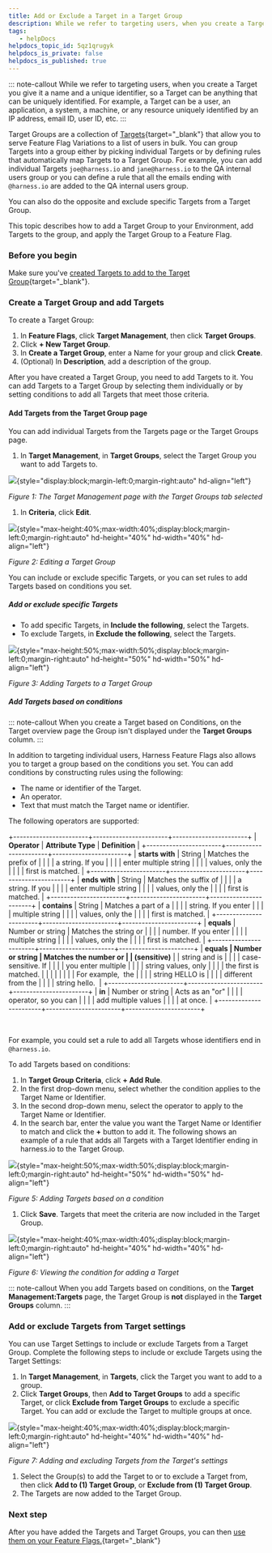 ```yaml
---
title: Add or Exclude a Target in a Target Group
description: While we refer to targeting users, when you create a Target you give it a name and a unique identifier, so a Target can be anything that can be uniquely identified. For example, a Target can be a use…
tags: 
   - helpDocs
helpdocs_topic_id: 5qz1qrugyk
helpdocs_is_private: false
helpdocs_is_published: true
---
```


::: note-callout
While we refer to targeting users, when you create a Target you give it
a name and a unique identifier, so a Target can be anything that can be
uniquely identified. For example, a Target can be a user, an
application, a system, a machine, or any resource uniquely identified by
an IP address, email ID, user ID, etc.
:::

Target Groups are a collection of
[Targets](/article/dbk9uoaid3-add-targets){target="_blank"} that allow
you to serve Feature Flag Variations to a list of users in bulk. You can
group Targets into a group either by picking individual Targets or by
defining rules that automatically map Targets to a Target Group. For
example, you can add individual Targets `joe@harness.io` and
`jane@harness.io` to the QA internal users group or you can define a
rule that all the emails ending with `@harness.io` are added to the QA
internal users group.

You can also do the opposite and exclude specific Targets from a Target
Group.  

This topic describes how to add a Target Group to your Environment, add
Targets to the group, and apply the Target Group to a Feature Flag. 

### Before you begin

Make sure you\'ve [created Targets to add to the Target
Group](/article/dbk9uoaid3-add-targets){target="_blank"}.

### Create a Target Group and add Targets

To create a Target Group:

1.  In **Feature Flags**, click **Target Management**, then click
    **Target Groups**.
2.  Click **+ New Target Group**.
3.  In **Create a Target Group**, enter a Name for your group and click
    **Create**.
4.  (Optional) In **Description**, add a description of the group.

After you have created a Target Group, you need to add Targets to it.
You can add Targets to a Target Group by selecting them individually or
by setting conditions to add all Targets that meet those criteria. 

#### Add Targets from the Target Group page

You can add individual Targets from the Targets page or the Target
Groups page. 

1.  In **Target Management**, in **Target Groups**, select the Target
    Group you want to add Targets to. 

![](https://files.helpdocs.io/kw8ldg1itf/articles/5qz1qrugyk/1660640966178/mc-5-n-7-vdm-0-o-9-j-9-qpr-wr-61-uz-09-ez-k-2-p-5-ndg-t-tjv-klau-1-omo-mxi-7-wam-fxtzp-p-d-1-hzgjo-ei-b-70-ws-uil-1-tl-2-qms-w-9-i-9-yedr-c-3-hyx-vne-3-qx-8-k-p-0-fzx-vvynz-la-9-krdf-y-9-ntoj-68-sovfh-mwbzi-6-j-4-g){style="display:block;margin-left:0;margin-right:auto"
hd-align="left"}

*Figure 1: The Target Management page with the Target Groups tab
selected*

1.  In **Criteria**, click **Edit**. 

![](https://files.helpdocs.io/kw8ldg1itf/articles/5qz1qrugyk/1658507048170/v-cx-995-q-a-2-vd-z-0-lie-qgbbaby-qeakz-mi-jzqou-1-f-3-q-ur-0-ellfydr-fp-4-d-8-rbs-v-5-dju-3-y-272-mujkx-hfb-wct-r-12-jbh-ee-2-ljm-pk-96-sq-8-js-tax-tglw-1-w-xt-gt-2-xvjg-4-sf-dn-6-q-3-u-2-nrse-4-pt-bandisb-w-6-nq){style="max-height:40%;max-width:40%;display:block;margin-left:0;margin-right:auto"
hd-height="40%" hd-width="40%" hd-align="left"}

*Figure 2: Editing a Target Group*

You can include or exclude specific Targets, or you can set rules to add
Targets based on conditions you set. 

##### Add or exclude specific Targets

-   To add specific Targets, in **Include the following**, select the
    Targets.
-   To exclude Targets, in **Exclude the following**, select the
    Targets.

![](https://files.helpdocs.io/kw8ldg1itf/articles/5qz1qrugyk/1658507117889/b-skzqa-1-wz-qm-7-o-4-dv-1-flyyx-u-1-ar-fwm-sfu-oc-6-ue-2-f-pscxfdz-5-kz-28-bh-65-z-g-6-hvwje-jju-dorh-kk-6-yke-kd-xnaszwz-sds-wukpa-rk-l-0-xm-tiv-0-jkps-ofsu-8-ku-md-t-autvty-8-t-n-75-awlosyk-cw-msj-2-w){style="max-height:50%;max-width:50%;display:block;margin-left:0;margin-right:auto"
hd-height="50%" hd-width="50%" hd-align="left"}

*Figure 3: Adding Targets to a Target Group*

##### Add Targets based on conditions

::: note-callout
When you create a Target based on Conditions, on the Target overview
page the Group isn\'t displayed under the **Target Groups** column.
:::

In addition to targeting individual users, Harness Feature Flags also
allows you to target a group based on the conditions you set. You can
add conditions by constructing rules using the following:

-   The name or identifier of the Target.
-   An operator.
-   Text that must match the Target name or identifier.

The following operators are supported:

+-----------------------+-----------------------+-----------------------+
| **Operator**          | **Attribute Type**    | **Definition**        |
+-----------------------+-----------------------+-----------------------+
| **starts with**       | String                | Matches the prefix of |
|                       |                       | a string. If you      |
|                       |                       | enter multiple string |
|                       |                       | values, only the      |
|                       |                       | first is matched.     |
+-----------------------+-----------------------+-----------------------+
| **ends with**         | String                | Matches the suffix of |
|                       |                       | a string. If you      |
|                       |                       | enter multiple string |
|                       |                       | values, only the      |
|                       |                       | first is matched.     |
+-----------------------+-----------------------+-----------------------+
| **contains**          | String                | Matches a part of a   |
|                       |                       | string. If you enter  |
|                       |                       | multiple string       |
|                       |                       | values, only the      |
|                       |                       | first is matched.     |
+-----------------------+-----------------------+-----------------------+
| **equals**            | Number or string      | Matches the string or |
|                       |                       | number. If you enter  |
|                       |                       | multiple string       |
|                       |                       | values, only the      |
|                       |                       | first is matched.     |
+-----------------------+-----------------------+-----------------------+
| **equals              | Number or string      | Matches the number or |
| (sensitive)**         |                       | string and is         |
|                       |                       | case-sensitive. If    |
|                       |                       | you enter multiple    |
|                       |                       | string values, only   |
|                       |                       | the first is matched. |
|                       |                       |                       |
|                       |                       | For example,  the     |
|                       |                       | string HELLO is       |
|                       |                       | different from the    |
|                       |                       | string hello.         |
+-----------------------+-----------------------+-----------------------+
| **in**                | Number or string      | Acts as an "or"       |
|                       |                       | operator, so you can  |
|                       |                       | add multiple values   |
|                       |                       | at once.              |
+-----------------------+-----------------------+-----------------------+

 

For example, you could set a rule to add all Targets whose identifiers
end in `@harness.io`. 

To add Targets based on conditions:

1.  In **Target Group Criteria**, click **+ Add Rule**.
2.  In the first drop-down menu, select whether the condition applies to
    the Target Name or Identifier.
3.  In the second drop-down menu, select the operator to apply to the
    Target Name or Identifier. 
4.  In the search bar, enter the value you want the Target Name or
    Identifier to match and click the **+** button to add it. The
    following shows an example of a rule that adds all Targets with a
    Target Identifier ending in harness.io to the Target Group.

![](https://files.helpdocs.io/kw8ldg1itf/articles/5qz1qrugyk/1658507144015/k-n-8-jkn-m-0-mnlud-ec-5-g-wzi-yargn-fyu-p-tnumr-wfx-139-erilrfn-w-6-h-jh-an-hr-2-etk-c-2-h-82-k-xls-gdggc-st-zdmldfq-t-4-s-47-d-zybc-duepwgg-hbpp-4-hov-x-5-i-ppb-5-nig-are-0-js-7-ipd-5-lqud-rsym-9-e-gm-ry-q){style="max-height:50%;max-width:50%;display:block;margin-left:0;margin-right:auto"
hd-height="50%" hd-width="50%" hd-align="left"}

*Figure 5: Adding Targets based on a condition*

1.  Click **Save**. Targets that meet the criteria are now included in
    the Target Group.

![](https://files.helpdocs.io/kw8ldg1itf/articles/5qz1qrugyk/1658507164912/mbz-va-wj-sif-ko-6-tpg-doehr-53-ku-kd-6-ph-0-m-80-k-6-mf-w-37-z-fe-0-h-88039-pi-dfa-rk-ln-hl-79-l-19-qz-s-506-jjcos-1-eubr-ykv-qoi-ko-lt-8-y-3-ongxax-xlx-8-icl-st-f-3-p-lvni-u-6-tq-7-igtq-4-msvg-8-a-qfwvy-mq){style="max-height:40%;max-width:40%;display:block;margin-left:0;margin-right:auto"
hd-height="40%" hd-width="40%" hd-align="left"}

*Figure 6: Viewing the condition for adding a Target*

::: note-callout
When you add Targets based on conditions, on the **Target
Management:Targets** page, the Target Group is **not** displayed in the
**Target Groups** column.
:::

### Add or exclude Targets from Target settings

You can use Target Settings to include or exclude Targets from a Target
Group. Complete the following steps to include or exclude Targets using
the Target Settings:

1.  In **Target Management**, in **Targets**, click the Target you want
    to add to a group.
2.  Click **Target Groups**, then **Add to Target Groups** to add a
    specific Target, or click **Exclude from Target Groups** to exclude
    a specific Target. You can add or exclude the Target to multiple
    groups at once.

![](https://files.helpdocs.io/kw8ldg1itf/articles/5qz1qrugyk/1658507195650/59-v-6-y-k-3-d-nxs-1-lr-gbg-jnpccp-uyxon-rl-i-6-tp-iedw-d-7-nr-tr-a-snsb-0-nv-dd-wb-wn-pzg-s-7-d-pb-7-c-ov-vanf-btf-8-s-tjaga-r-42-h-6-e-hm-6-tc-t-9-dgd-tj-9-zi-fl-mej-vkq-tdehb-g-9-li-0-b-wz-6-r-uft-2-qwvkm-iomzw){style="max-height:40%;max-width:40%;display:block;margin-left:0;margin-right:auto"
hd-height="40%" hd-width="40%" hd-align="left"}

*Figure 7: Adding and excluding Targets from the Target\'s settings*

1.  Select the Group(s) to add the Target to or to exclude a Target
    from, then click **Add to (1) Target Group**, or **Exclude from (1)
    Target Group**.
2.  The Targets are now added to the Target Group.

### Next step

After you have added the Targets and Target Groups, you can then [use
them on your Feature
Flags.](/article/xf3hmxbaji-targeting-users-with-flags){target="_blank"}

